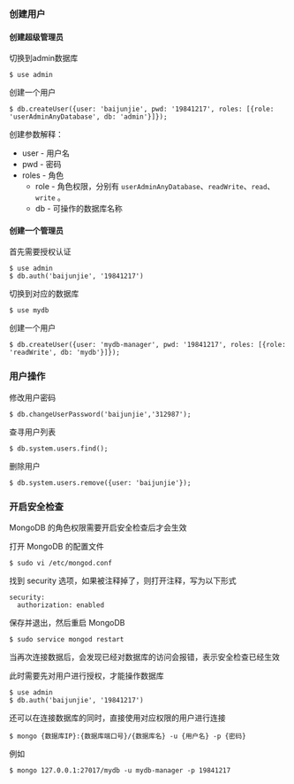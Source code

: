 ### 创建用户

#### 创建超级管理员

切换到admin数据库

```shell
$ use admin
```

创建一个用户

```shell
$ db.createUser({user: 'baijunjie', pwd: '19841217', roles: [{role: 'userAdminAnyDatabase', db: 'admin'}]});
```

创建参数解释：

- user - 用户名
- pwd - 密码
- roles - 角色
  - role - 角色权限，分别有 `userAdminAnyDatabase`、`readWrite`、`read`、`write` 。
  - db - 可操作的数据库名称

#### 创建一个管理员

首先需要授权认证

```shell
$ use admin
$ db.auth('baijunjie', '19841217')
```

切换到对应的数据库

```shell
$ use mydb
```

创建一个用户

```shell
$ db.createUser({user: 'mydb-manager', pwd: '19841217', roles: [{role: 'readWrite', db: 'mydb'}]});
```



### 用户操作

修改用户密码

```shell
$ db.changeUserPassword('baijunjie','312987');
```

查寻用户列表

```shell
$ db.system.users.find();
```

删除用户

```shell
$ db.system.users.remove({user: 'baijunjie'});
```



### 开启安全检查

MongoDB 的角色权限需要开启安全检查后才会生效

打开 MongoDB 的配置文件

```shell
$ sudo vi /etc/mongod.conf
```

找到 security 选项，如果被注释掉了，则打开注释，写为以下形式

```
security:
  authorization: enabled
```

保存并退出，然后重启 MongoDB

```shell
$ sudo service mongod restart
```

当再次连接数据后，会发现已经对数据库的访问会报错，表示安全检查已经生效

此时需要先对用户进行授权，才能操作数据库

```shell
$ use admin
$ db.auth('baijunjie', '19841217')
```

还可以在连接数据库的同时，直接使用对应权限的用户进行连接

```shell
$ mongo {数据库IP}:{数据库端口号}/{数据库名} -u {用户名} -p {密码}
```

例如

```shell
$ mongo 127.0.0.1:27017/mydb -u mydb-manager -p 19841217
```

